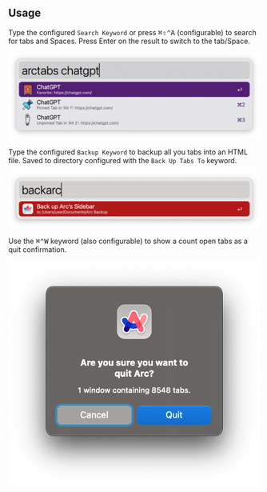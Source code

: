 ## Usage

Type the configured `Search Keyword` or press <kbd>⌘</kbd><kbd>⇧</kbd><kbd>⌃</kbd><kbd>A</kbd> (configurable) to search for tabs and Spaces. Press Enter on the result to switch to the tab/Space. 

![arc_browser_companion_backup_keyword](images/arc_browser_companion_readme3.png)

Type the configured `Backup Keyword` to backup all you tabs into an HTML file. Saved to directory configured with the `Back Up Tabs To` keyword.

![arc_browser_companion_backup_keyword](images/backup_keyword.png)


Use the <kbd>⌘</kbd><kbd>⌃</kbd><kbd>W</kbd> keyword (also configurable) to show a count open tabs as a quit confirmation.

![arc_browser_companion_readme3](images/quit_confirmation.png)
